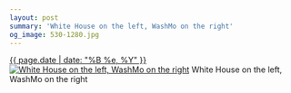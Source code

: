 ```yaml
---
layout: post
summary: 'White House on the left, WashMo on the right'
og_image: 530-1280.jpg
---
```


<p>
  <time><a href="/530">{{ page.date | date: "%B %e, %Y" }}</a></time>
  <a href="/530"><img src="{{ site.assets_url }}/530-640.jpg" srcset="{{ site.assets_url }}/530-320.jpg 320w, {{ site.assets_url }}/530-640.jpg 640w, {{ site.assets_url }}/530-960.jpg 960w, {{ site.assets_url }}/530-1280.jpg 1280w" sizes="(min-width: 700px) 50vw, calc(100vw - 2rem)" alt="White House on the left, WashMo on the right" /></a>
  <span>White House on the left, WashMo on the right</span>
</p>
